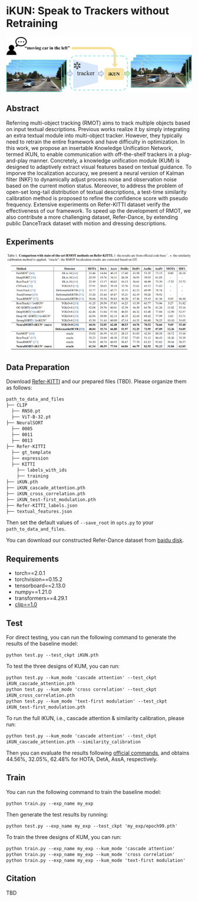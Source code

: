 # iKUN: Speak to Trackers without Retraining

![framework](assets/framework.png)

## Abstract

Referring multi-object tracking (RMOT) aims to track multiple objects based on input textual descriptions. 
Previous works realize it by simply integrating an extra textual module into multi-object tracker. 
However, they typically need to retrain the entire framework and have difficulty in optimization. 
In this work, we propose an insertable Knowledge Unification Network, termed iKUN, to enable communication with off-the-shelf trackers in a plug-and-play manner. 
Concretely, a knowledge unification module (KUM) is designed to adaptively extract visual features based on textual guidance.
To imporve the localization accuracy, we present a neural version of Kalman filter (NKF) to dynamically adjust process noise and observation noise based on the current motion status. 
Moreover, to address the problem of open-set long-tail distribution of textual descriptions, a test-time similarity calibration method is proposed to refine the confidence score with pseudo frequency. 
Extensive experiments on Refer-KITTI dataset verify the effectiveness of our framework. 
To speed up the development of RMOT, we also contribute a more challenging dataset, Refer-Dance, by extending public DanceTrack dataset with motion and dressing descriptions.

## Experiments

![experiments](assets/experiments.png)

## Data Preparation

Download [Refer-KITTI](https://github.com/wudongming97/RMOT) and our prepared files (TBD).
Please organize them as follows:
```
path_to_data_and_files
├── CLIP
  ├── RN50.pt
  ├── ViT-B-32.pt
├── NeuralSORT
  ├── 0005
  ├── 0011
  ├── 0013
├── Refer-KITTI
  ├── gt_template
  ├── expression
  ├── KITTI
    ├── labels_with_ids
    ├── training
├── iKUN.pth
├── iKUN_cascade_attention.pth
├── iKUN_cross_correlation.pth
├── iKUN_test-first_modulation.pth
├── Refer-KITTI_labels.json
├── textual_features.json
```
Then set the default values of `--save_root` in `opts.py` to your `path_to_data_and_files`. 

You can download our constructed Refer-Dance dataset from [baidu disk](https://pan.baidu.com/s/1GxjHPt-hElb8v_c7EA1wLA?pwd=bupt).

## Requirements

- torch==2.0.1
- torchvision==0.15.2
- tensorboard==2.13.0
- numpy==1.21.0
- transformers==4.29.1
- [clip==1.0](https://github.com/openai/CLIP)

## Test
For direct testing, you can run the following command to generate the results of the baseline model:
```
python test.py --test_ckpt iKUN.pth
```

To test the three designs of KUM, you can run:
```
python test.py --kum_mode 'cascade attention' --test_ckpt iKUN_cascade_attention.pth
python test.py --kum_mode 'cross correlation' --test_ckpt iKUN_cross_correlation.pth
python test.py --kum_mode 'text-first modulation' --test_ckpt iKUN_test-first_modulation.pth
```

To run the full iKUN, i.e., cascade attention & similarity calibration, please run:
```
python test.py --kum_mode 'cascade attention' --test_ckpt iKUN_cascade_attention.pth --similarity_calibration
```
Then you can evaluate the results following [official commands](https://github.com/wudongming97/RMOT),
and obtains 44.56%, 32.05%, 62.48% for HOTA, DetA, AssA, respectively.

## Train
You can run the following command to train the baseline model:
```
python train.py --exp_name my_exp
```
Then generate the test results by running:
```
python test.py --exp_name my_exp --test_ckpt 'my_exp/epoch99.pth'
```
To train the three designs of KUM, you can run:
```
python train.py --exp_name my_exp --kum_mode 'cascade attention'
python train.py --exp_name my_exp --kum_mode 'cross correlation'
python train.py --exp_name my_exp --kum_mode 'text-first modulation'
```

## Citation

TBD
